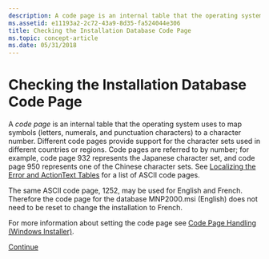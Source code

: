```yaml
---
description: A code page is an internal table that the operating system uses to map symbols (letters, numerals, and punctuation characters) to a character number.
ms.assetid: e11193a2-2c72-43a9-8d35-fa524044e306
title: Checking the Installation Database Code Page
ms.topic: concept-article
ms.date: 05/31/2018
---
```


# Checking the Installation Database Code Page

A *code page* is an internal table that the operating system uses to map symbols (letters, numerals, and punctuation characters) to a character number. Different code pages provide support for the character sets used in different countries or regions. Code pages are referred to by number; for example, code page 932 represents the Japanese character set, and code page 950 represents one of the Chinese character sets. See [Localizing the Error and ActionText Tables](localizing-the-error-and-actiontext-tables.md) for a list of ASCII code pages.

The same ASCII code page, 1252, may be used for English and French. Therefore the code page for the database MNP2000.msi (English) does not need to be reset to change the installation to French.

For more information about setting the code page see [Code Page Handling (Windows Installer)](code-page-handling-windows-installer-.md).

[Continue](importing-localized-error-and-actiontext-tables.md)

 

 



